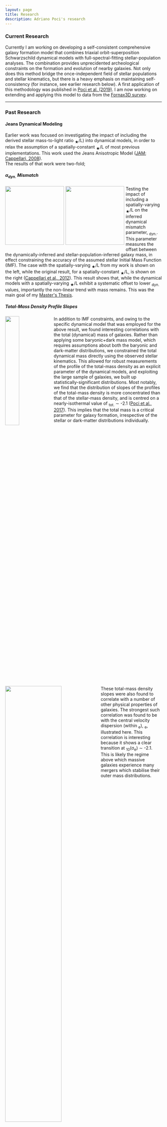 ```yaml
---
layout: page
title: Research
description: Adriano Poci's research
---
```


### Current Research

Currently I am working on developing a self-consistent comprehensive galaxy formation model that combines triaxial orbit-superposition Schwarzschild dynamical models with full-spectral-fitting stellar-population analyses. The combination provides unprecidented archeological constraints on the formation and evolution of nearby galaxies. Not only does this method bridge the once-independent field of stellar populations and stellar kinematics, but there is a heavy emphasis on maintaining self-consistency (for instance, see earlier research below). A first application of this methodology was published in [Poci et al. (2019)](https://ui.adsabs.harvard.edu/abs/2019MNRAS.487.3776P/abstract). I am now working on extending and applying this model to data from the [Fornax3D survey](http://www.na.astro.it/Fornax3D/Fornax3D/Welcome.html).

<hr style="border:0.75pxpx solid black">

### Past Research

#### Jeans Dynamical Modeling

Earlier work was focused on investigating the impact of including the derived stellar mass-to-light ratio <MATH>(M<sub>&#9733;</sub>/L)</MATH> into dynamical models, in order to relax the assumption of a spatially-constant <MATH>M<sub>&#9733;</sub>/L</MATH> of most previous implementations. This work used the Jeans Anisotropic Model ([JAM](http://www-astro.physics.ox.ac.uk/~mxc/software/); [Cappellari, 2008](https://ui.adsabs.harvard.edu/abs/2008MNRAS.390...71C/abstract)).   
The results of that work were two-fold;

<style>
.resGrid {
  display: grid;
  grid-template-columns: auto auto;
  grid-column-gap: 10px;
  justify-content: space-between;
}

.resGrid > div {
  text-align: center;
}

.resPic {
  grid-row: 1 / 3;
  grid-column: 1
}
</style>
<h5><a name="massMGE"></a>&alpha;<sub>dyn.</sub> Mismatch</h5>
<a href="{{ BASE_PATH }}/assets/plMlMl.png"><img src="{{ BASE_PATH }}/assets/plMlMl.png" style="float: left; width: 50mm; margin-right: 1%; margin-bottom: 0.5em;" /></a>
<a href="{{ BASE_PATH }}/assets/MlMlModB.png"><img src="{{ BASE_PATH }}/assets/MlMlModB.png" style="float: left; width: 50mm; margin-right: 1%; margin-bottom: 0.5em;" /></a>
<p>Testing the impact of including a spatially-varying <MATH>M<sub>&#9733;</sub>/L</MATH> on the inferred dynamical mismatch parameter, <MATH>&alpha;<sub>dyn.</sub></MATH>. This parameter measures the offset between the dynamically-inferred and stellar-population-inferred galaxy mass, in effect constraining the accuracy of the assumed stellar Initial Mass Function (IMF). The case with the spatially-varying <MATH>M<sub>&#9733;</sub>/L</MATH> from my work is shown on the left, while the original result, for a spatially-constant <MATH>M<sub>&#9733;</sub>/L</MATH>, is shown on the right (<a href="https://ui.adsabs.harvard.edu/abs/2012Natur.484..485C/abstract">Cappellari et al., 2012</a>). This result shows that, while the dynamical models with a spatially-varying <MATH>M<sub>&#9733;</sub>/L</MATH> exhibit a systematic offset to lower <MATH>&alpha;<sub>dyn.</sub></MATH> values, importantly the non-linear trend with mass remains. This was the main goal of my <a href="http://hdl.handle.net/1959.14/1185049">Master's Thesis</a>.</p>
<h5><a name="bhc"></a>Total-Mass Density Profile Slopes</h5>
<p><a href="{{ BASE_PATH }}/assets/sDist-1.png"><img src="{{ BASE_PATH }}/assets/sDist-1.png" style="float: left; width: 30%; margin-right: 1%; margin-bottom: 0.5em;" /></a>In addition to IMF constraints, and owing to the specific dynamical model that was employed for the above result, we found interesting correlations with the total (dynamical) mass of galaxies. Rather than applying some baryonic+dark mass model, which requires assumptions about both the baryonic and dark-matter distributions, we constrained the total dynamical mass directly using the observed stellar kinematics. This allowed for robust measurements of the profile of the total-mass density as an explicit parameter of the dynamical models, and exploiting the large sample of galaxies, we built up statistically-significant distributions. Most notably, we find that the distribution of slopes of the profiles of the total-mass density is more concentrated than that of the stellar-mass density, and is centred on a nearly-isothermal value of <MATH>&gamma;<sub>tot.</sub> &sim; -2.1</MATH> (<a href="https://ui.adsabs.harvard.edu/abs/2017MNRAS.467.1397P/abstract">Poci et al., 2017</a>). This implies that the total mass is a critical parameter for galaxy formation, irrespective of the stellar or dark-matter distributions individually.</p><br clear="all" />
<p><a href="{{ BASE_PATH }}/assets/plSlopeSigma-bpl-MI.png"><img src="{{ BASE_PATH }}/assets/plSlopeSigma-bpl-MI.png" style="float: left; width: 60%; margin-right: 1%; margin-bottom: 0.5em;" /></a>These total-mass density slopes were also found to correlate with a number of other physical properties of galaxies. The strongest such correlation was found to be with the central velocity dispersion (within <MATH>1 R<sub>e</sub></MATH>), <MATH>&sigma;<sub>e</sub></MATH>, illustrated here. This correlation is interesting because it shows a clear transition at <MATH>log<sub>10</sub>&#x2061;<!--FUNCTION APPLICATION-->(&sigma;<sub>e</sub>) &sim; -2.1</MATH>. This is likely the regime above which massive galaxies experience many mergers which stabilise their outer mass distributions.</p>

<!-- Note: this is how to write a comment in HTML. Everything in here won't show up on your webpage.-->

<!--
To increase the size of the title, use fewer # in front of the paper title.
To decrease the size of the title, use more #.
To remove the italics, remove the * before and after the description
To remove the underline from the title, remove the <u> tags (<u> and </u>)
-->
